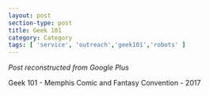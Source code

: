 ```yaml
---
layout: post
section-type: post
title: Geek 101
category: Category
tags: [ 'service', 'outreach','geek101','robots' ]
---
```


<!-- Place this tag in your head or just before your close body tag. -->
<!-- <script type="text/javascript" src="https://apis.google.com/js/plusone.js"></script> -->

<!-- Place this tag where you want the widget to render. -->
<!-- <div class="g-post" data-href="https://plus.google.com/u/0/115988942600478124988/posts/8t4tinvRQ6R"></div> -->

*Post reconstructed from Google Plus*

Geek 101 - Memphis Comic and Fantasy Convention - 2017

<script src="https://cdn.jsdelivr.net/npm/publicalbum@latest/dist/pa-embed-player.min.js" async></script>
<div class="pa-embed-player" style="width:100%; height:480px; display:none;"
  data-link="https://photos.app.goo.gl/sRH9Uk2XGt6ZymeJ6"
  data-title="Geek 101 - 2017"
  data-slideshow-delay="2"
  data-description="5 new photos · Album by Andrew Olney">
  <img data-src="https://lh3.googleusercontent.com/KqEqAwy7D95u8UHQn2--3T124LVVjry7Oif8kpqhTwZzcABKZlQi3g2wyFtbEYuE5VvPLMkd4UxcXVKGpeBW_kJ0hLEZx1CoI3mi3iQw8ituDd2G42iOA7lQxq_OQ7xHoTiC9MyAW2w=w1920-h1080" src="" alt="" />
  <img data-src="https://lh3.googleusercontent.com/lCnf5Qdx1P3GpqjcFDVOxWGNXDXMLfBZ7k1PUus-msrhmWvQRTk9Q4OGKL3Vo4ZikFHHDZUZt8eJH9CmmDPbsiydeq4rRXMReHkmJzM49oQfHqDI-W_7C15T413OWqwZQFeP8jrmg04=w1920-h1080" src="" alt="" />
  <img data-src="https://lh3.googleusercontent.com/-QDN-1abfHzeYvurNo6VNCNi9uqeC7e-2InHVM6-j2OknFwexO10pKeDJRYf513-dhhDcgdH2ylLBCyJQzEOgFNjeGOgrdttMuutvQJGTAWNVStQINRudm6KmNXdnP45BAZTH5u-G1s=w1920-h1080" src="" alt="" />
  <img data-src="https://lh3.googleusercontent.com/-yep4KVCUvoWRXQ89mJVfAhzN3ETtGKSf4bfZOglHO2ucwkm9Y91vBezgWZw8I6Vwah45-64doouKnOcBy4H6fWg3_w0qsTABjmjVmrsthuAQ_WwjC5Ur-x2s0LZRXrdLr8aP8wUDCk=w1920-h1080" src="" alt="" />
  <img data-src="https://lh3.googleusercontent.com/-fqKkNuggtOZRfORTBDxvIvD9Zn1YT5diAxWV-TTxfLAcwgmTVpGrT_dgONopToOjH1I2rTR6_C_YjwgYpimTXywDhFtVcioC6Br9ZqxicTVPJCdRtwtjNqPM8_knjr6bQ28FIfkwXg=w1920-h1080" src="" alt="" />
</div>
